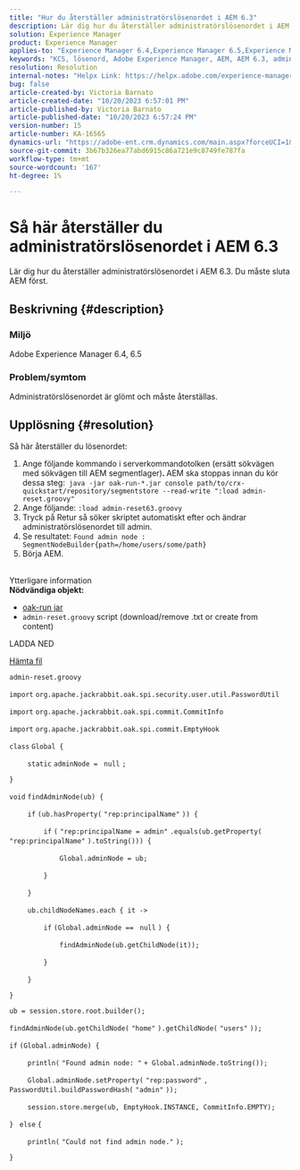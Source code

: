 ```yaml
---
title: "Hur du återställer administratörslösenordet i AEM 6.3"
description: Lär dig hur du återställer administratörslösenordet i AEM 6.3.
solution: Experience Manager
product: Experience Manager
applies-to: "Experience Manager 6.4,Experience Manager 6.5,Experience Manager"
keywords: "KCS, lösenord, Adobe Experience Manager, AEM, AEM 6.3, admin"
resolution: Resolution
internal-notes: "Helpx Link: https://helpx.adobe.com/experience-manager/kb/How-to-reset-the-admin-password-in-AEM-6-3.html"
bug: false
article-created-by: Victoria Barnato
article-created-date: "10/20/2023 6:57:01 PM"
article-published-by: Victoria Barnato
article-published-date: "10/20/2023 6:57:24 PM"
version-number: 15
article-number: KA-16565
dynamics-url: "https://adobe-ent.crm.dynamics.com/main.aspx?forceUCI=1&pagetype=entityrecord&etn=knowledgearticle&id=0f900d73-7a6f-ee11-8df0-6045bd0061cb"
source-git-commit: 3b67b326ea77abd6915c86a721e9c8749fe787fa
workflow-type: tm+mt
source-wordcount: '167'
ht-degree: 1%

---
```


# Så här återställer du administratörslösenordet i AEM 6.3


Lär dig hur du återställer administratörslösenordet i AEM 6.3. Du måste sluta AEM först.

## Beskrivning {#description}


### <b>Miljö</b>

Adobe Experience Manager 6.4, 6.5



### <b>Problem/symtom</b>

Administratörslösenordet är glömt och måste återställas.


## Upplösning {#resolution}


Så här återställer du lösenordet:

1. Ange följande kommando i serverkommandotolken (ersätt sökvägen med sökvägen till AEM segmentlager)<b>. </b>AEM ska stoppas innan du kör dessa steg:` java -jar oak-run-*.jar console path/to/crx-quickstart/repository/segmentstore --read-write ":load admin-reset.groovy"`
2. Ange följande: `:load admin-reset63.groovy`
3. Tryck på Retur så söker skriptet automatiskt efter och ändrar administratörslösenordet till admin.
4. Se resultatet: `Found admin node : SegmentNodeBuilder{path=/home/users/some/path}`
5. Börja AEM.

<br>Ytterligare information<br>
<b>Nödvändiga objekt:</b>

- [oak-run jar](https://repo1.maven.org/maven2/org/apache/jackrabbit/oak-run/)
- `admin-reset.groovy` script (download/remove .txt or create from content)


LADDA NED

[Hämta fil](https://helpx.adobe.com/content/dam/help/en/experience-manager/kb/How-to-reset-the-admin-password-in-AEM-6-3/_jcr_content/main-pars/download_section/download-1/admin-reset_groovy.txt "admin-reset.groovy.txt")

`admin-reset.groovy`



`import` `org.apache.jackrabbit.oak.spi.security.user.util.PasswordUtil`

`import` `org.apache.jackrabbit.oak.spi.commit.CommitInfo`

`import` `org.apache.jackrabbit.oak.spi.commit.EmptyHook`



`class` `Global {`

`    ` `static` `adminNode = ` `null` `;`

`}`



`void` `findAdminNode(ub) {`

`    ` `if` `(ub.hasProperty(` `"rep:principalName"` `)) {`

`        ` `if` `(` `"rep:principalName = admin"` `.equals(ub.getProperty(` `"rep:principalName"` `).toString())) {`

`            ` `Global.adminNode = ub;`

`        ` `}`

`    ` `}`

`    ` `ub.childNodeNames.each { it ->`

`        ` `if` `(Global.adminNode == ` `null` `) {`

`            ` `findAdminNode(ub.getChildNode(it));`

`        ` `}`

`    ` `}`

`}`



`ub = session.store.root.builder();`

`findAdminNode(ub.getChildNode(` `"home"` `).getChildNode(` `"users"` `));`



`if` `(Global.adminNode) {`

`    ` `println(` `"Found admin node: "` `+ Global.adminNode.toString());`

`    ` `Global.adminNode.setProperty(` `"rep:password"` `, PasswordUtil.buildPasswordHash(` `"admin"` `));`

`    ` `session.store.merge(ub, EmptyHook.INSTANCE, CommitInfo.EMPTY);`

`} ` `else` `{`

`    ` `println(` `"Could not find admin node."` `);`

`}`

